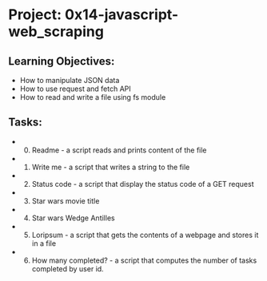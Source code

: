 # Project: 0x14-javascript-web_scraping

## Learning Objectives:
+ How to manipulate JSON data
+ How to use request and fetch API
+ How to read and write a file using fs module

## Tasks:
+ 0. Readme - a script reads and prints content of the file
+ 1. Write me - a script that writes a string to the file
+ 2. Status code - a script that display the status code of a GET request
+ 3. Star wars movie title
+ 4. Star wars Wedge Antilles
+ 5. Loripsum - a script that gets the contents of a webpage and stores it in a file
+ 6. How many completed? - a script that computes the number of tasks completed by user id.
